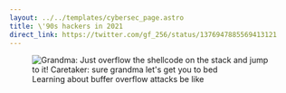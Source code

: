 ```yaml
---
layout: ../../templates/cybersec_page.astro
title: \'90s hackers in 2021
direct_link: https://twitter.com/gf_256/status/1376947885569413121
---
```


<figure>
  <img src="/cybersec/2021-03-30.png" alt="Grandma: Just overflow the shellcode on the stack and jump to it! Caretaker: sure grandma let's get you to bed">
  <figcaption>Learning about buffer overflow attacks be like</figcaption>
</figure>
